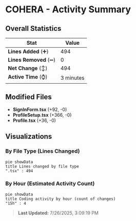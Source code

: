 # COHERA - Activity Summary 

## Overall Statistics

| Stat                   | Value                                                             |
| ---------------------- | ----------------------------------------------------------------- |
| **Lines Added** (➕)   | 494                                          |
| **Lines Removed** (➖) | 0                                        |
| **Net Change** (↕)    | 494                |
| **Active Time** (⌚)   | 3 minutes |


## Modified Files
- **SignInForm.tsx** (+92, -0)
- **ProfileSetup.tsx** (+366, -0)
- **Profile.tsx** (+36, -0)

## Visualizations

### By File Type (Lines Changed)

```mermaid
pie showData
title Lines changed by file type
".tsx" : 494
```

### By Hour (Estimated Activity Count)

```mermaid
pie showData
title Coding activity by hour (count of changes)
"15h" : 4
```


> **Last Updated:** 7/26/2025, 3:09:19 PM
